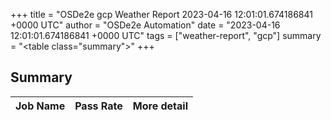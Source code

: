 +++
title = "OSDe2e gcp Weather Report 2023-04-16 12:01:01.674186841 +0000 UTC"
author = "OSDe2e Automation"
date = "2023-04-16 12:01:01.674186841 +0000 UTC"
tags = ["weather-report", "gcp"]
summary = "<table class=\"summary\"></table>"
+++
## Summary

| Job Name | Pass Rate | More detail |
|----------|-----------|-------------|




